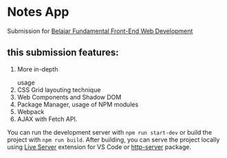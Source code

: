 # Notes App

Submission for [Belajar Fundamental Front-End Web Development](https://www.dicoding.com/academies/163/corridor)

## this submission features:
1. More in-depth <form></form> usage
2. CSS Grid layouting technique
3. Web Components and Shadow DOM
4. Package Manager, usage of NPM modules
5. Webpack
6. AJAX with Fetch API.

You can run the development server with `npm run start-dev` or build the project with `npm run build`. After building, you can serve the project locally using [Live Server](https://marketplace.visualstudio.com/items?itemName=ritwickdey.liveServer) extension for VS Code or [http-server](https://www.npmjs.com/package/http-server) package.
